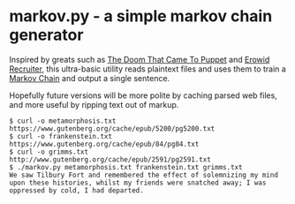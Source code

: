markov.py - a simple markov chain generator
===========================================

Inspired by greats such as [The Doom That Came To
Puppet](http://thedoomthatcametopuppet.tumblr.com/) and [Erowid
Recruiter](https://twitter.com/erowidrecruiter), this ultra-basic utility
reads plaintext files and uses them to train a [Markov
Chain](http://en.wikipedia.org/wiki/Markov_chain) and output a single
sentence.

Hopefully future versions will be more polite by caching parsed web files,
and more useful by ripping text out of markup.

    $ curl -o metamorphosis.txt https://www.gutenberg.org/cache/epub/5200/pg5200.txt
    $ curl -o frankenstein.txt https://www.gutenberg.org/cache/epub/84/pg84.txt
    $ curl -o grimms.txt http://www.gutenberg.org/cache/epub/2591/pg2591.txt
    $ ./markov.py metamorphosis.txt frankenstein.txt grimms.txt
    We saw Tilbury Fort and remembered the effect of solemnizing my mind
    upon these histories, whilst my friends were snatched away; I was
    oppressed by cold, I had departed.

